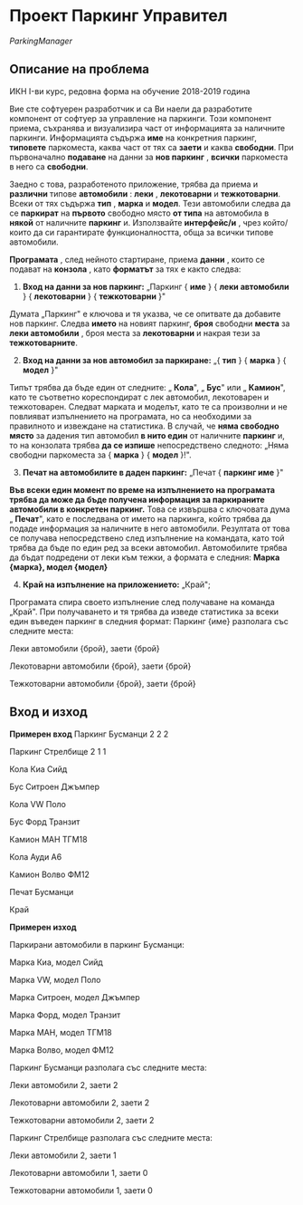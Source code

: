 # Проект Паркинг Управител

*ParkingManager*

## Описание на проблема

ИКН I-ви курс, редовна форма на обучение 2018-2019 година

Вие сте софтуерен разработчик и са Ви наели да разработите компонент от софтуер за управление на паркинги. Този компонент приема, съхранява и визуализира част от информацията за наличните паркинги. Информацията съдържа **име** на конкретния паркинг, **типовете** паркоместа, каква част от тях са **заети** и каква **свободни**. При първоначално **подаване** на данни за **нов паркинг** , **всички** паркоместа в него са **свободни**.

Заедно с това, разработеното приложение, трябва да приема и **различни** типове **автомобили** : **леки** , **лекотоварни** и **тежкотоварни**. Всеки от тях съдържа **тип** , **марка** и **модел**. Тези автомобили следва да се **паркират** на **първото** свободно място **от типа** на автомобила в **някой** от наличните **паркинг** и. Използвайте **интерфейс/и** , чрез който/които да си гарантирате функционалността, обща за всички типове автомобили.

**Програмата** , след нейното стартиране, приема **данни** , които се подават на **конзола** , като **форматът** за тях е както следва:

1. **Вход на данни за нов паркинг:** „Паркинг { **име** } { **леки автомобили** } { **лекотоварни** } { **тежкотоварни** }&quot;

Думата „Паркинг&quot; е ключова и тя указва, че се опитвате да добавите нов паркинг. Следва **името** на новият паркинг, **броя** свободни **места** за **леки автомобили** , броя места за **лекотоварни** и накрая тези за **тежкотоварните**.

2. **Вход на данни за нов автомобил за паркиране:** „{ **тип** } { **марка** } { **модел** }&quot;

Типът трябва да бъде един от следните: „ **Кола**&quot;, „ **Бус**&quot; или „ **Камион**&quot;, като те съответно кореспондират с лек автомобил, лекотоварен и тежкотоварен. Следват марката и моделът, като те са произволни и не повлияват изпълнението на програмата, но са необходими за правилното и извеждане на статистика. В случай, че **няма свободно място** за дадения тип автомобил **в нито един** от наличните **паркинг** и, то на конзолата трябва **да се изпише** непосредствено следното: „Няма свободни паркоместа за { **марка** } { **модел** }!&quot;.

3. **Печат на автомобилите в даден паркинг:** „Печат { **паркинг име** }&quot;

**Във всеки един момент по време на изпълнението на програмата трябва да може да бъде получена информация за паркираните автомобили в конкретен паркинг.** Това се извършва с ключовата дума „ **Печат**&quot;, като е последвана от името на паркинга, който трябва да подаде информация за наличните в него автомобили. Резултата от това се получава непосредствено след изпълнение на командата, като той трябва да бъде по един ред за всеки автомобил. Автомобилите трябва да бъдат подредени от леки към тежки, а формата е следния: **Марка {марка}, модел {модел}**

4. **Край на изпълнение на приложението:** „Край";

Програмата спира своето изпълнение след получаване на команда „Край&quot;. При получаването и тя трябва да изведе статистика за всеки един въведен паркинг в следния формат:
Паркинг {име} разполага със следните места:

Леки автомобили {брой}, заети {брой}

Лекотоварни автомобили {брой}, заети {брой}

Тежкотоварни автомобили {брой}, заети {брой}

## Вход и изход

**Примерен вход**
Паркинг Бусманци 2 2 2

Паркинг Стрелбище 2 1 1

Кола Киа Сийд

Бус Ситроен Джъмпер

Кола VW Поло

Бус Форд Транзит

Камион МАН ТГМ18

Кола Ауди А6

Камион Волво ФМ12

Печат Бусманци

Край

**Примерен изход**

Паркирани автомобили в паркинг Бусманци:

Марка Киа, модел Сийд

Марка VW, модел Поло

Марка Ситроен, модел Джъмпер

Марка Форд, модел Транзит

Марка МАН, модел ТГМ18

Марка Волво, модел ФМ12

Паркинг Бусманци разполага със следните места:

Леки автомобили 2, заети 2

Лекотоварни автомобили 2, заети 2

Тежкотоварни автомобили 2, заети 2

Паркинг Стрелбище разполага със следните места:

Леки автомобили 2, заети 1

Лекотоварни автомобили 1, заети 0

Тежкотоварни автомобили 1, заети 0

